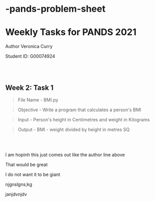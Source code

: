 # -pands-problem-sheet

# Weekly Tasks for PANDS 2021 
Author Veronica Curry

Student ID: G00074924


<br/>
<br/>


## Week 2: Task 1 


> File Name - BMI.py

> Objective - Write a program that calculates a person's BMI

> Input - Person's height in Centimetres and weight in Kilograms

> Output - BMI - weight divided by height in metres SQ


<br/>
<br/>

I am hopinh this just comes out like the author line above

That would be great

I do not want it to be giant

njgnslgns;kg

janjdvnjdv
